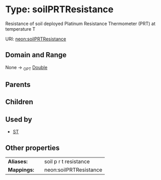 
# Type: soilPRTResistance


Resistance of soil deployed Platinum Resistance Thermometer (PRT) at temperature T

URI: [neon:soilPRTResistance](https://data.neonscience.org/soilPRTResistance)


## Domain and Range

None ->  <sub>OPT</sub> [Double](types/Double.md)

## Parents


## Children


## Used by

 * [ST](ST.md)

## Other properties

|  |  |  |
| --- | --- | --- |
| **Aliases:** | | soil p r t resistance |
| **Mappings:** | | neon:soilPRTResistance |

